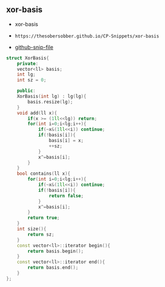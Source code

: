 
## xor-basis

- xor-basis
- ```
  https://thesobersobber.github.io/CP-Snippets/xor-basis
  ```
- [github-snip-file](https://github.com/theSoberSobber/CP-Snippets/blob/main/snippets.json#L1796)

```cpp
struct XorBasis{
    private:
    vector<ll> basis;
    int lg;
    int sz = 0;

    public:
    XorBasis(int lg) : lg(lg){
        basis.resize(lg);
    }
    void add(ll x){
        if(x >= (1ll<<lg)) return;
        for(int i=0;i<lg;i++){
            if(~x&(1ll<<i)) continue;
            if(!basis[i]){
                basis[i] = x;
                ++sz;
            }
            x^=basis[i];
        }
    }
    bool contains(ll x){
        for(int i=0;i<lg;i++){
            if(~x&(1ll<<i)) continue;
            if(!basis[i]){
                return false;
            }
            x^=basis[i];
        }
        return true;
    }
    int size(){
        return sz;
    }
    const vector<ll>::iterator begin(){
        return basis.begin();
    }
    const vector<ll>::iterator end(){
        return basis.end();
    }
};

```

